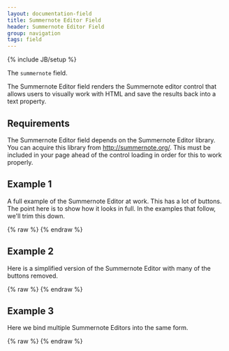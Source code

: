 ```yaml
---
layout: documentation-field
title: Summernote Editor Field
header: Summernote Editor Field
group: navigation
tags: field
---
```

{% include JB/setup %}

The ```summernote``` field.

The Summernote Editor field renders the Summernote editor control that allows users to visually work with HTML
and save the results back into a text property.

<!-- INCLUDE_API_DOCS: summernote -->


## Requirements
The Summernote Editor field depends on the Summernote Editor library.  You can acquire this library from
<a href="http://summernote.org/">http://summernote.org/</a>.  This must be included in your page ahead of the control
loading in order for this to work properly.


## Example 1
A full example of the Summernote Editor at work.  This has a lot of buttons.  The point here is to show how it looks in full.
In the examples that follow, we'll trim this down.
<div id="field1"> </div>
{% raw %}
<script type="text/javascript" id="field1-script">
$("#field1").alpaca({
    "data": "Ice cream is a <b>frozen</b> dessert usually made from <i>dairy products</i>, such as milk and cream, and often combined with fruits or other ingredients and flavors.",
    "options": {
        "type": "summernote",
        "form": {
            "buttons": {
                "json": {
                    "title": "View JSON",
                    "click": function(e) {
                        alert(JSON.stringify(this.getValue(), null, "  "));
                    }
                }
            }
        }
    }
});
</script>
{% endraw %}


## Example 2
Here is a simplified version of the Summernote Editor with many of the buttons removed.
<div id="field2"> </div>
{% raw %}
<script type="text/javascript" id="field2-script">
$("#field2").alpaca({
    "data": "Ice cream is a <b>frozen</b> dessert usually made from <i>dairy products</i>, such as milk and cream, and often combined with fruits or other ingredients and flavors.",
    "options": {
        "type": "summernote",
        "summernote": {
            "toolbar": [
                ['style', ['bold', 'italic', 'underline', 'clear']],
                ['font', ['strikethrough', 'superscript', 'subscript']],
                ['fontsize', ['fontsize']],
                ['color', ['color']],
                ['para', ['ul', 'ol', 'paragraph']],
                ['height', ['height']]
            ],
            "popover": {
                "air": [
                    ['color', ['color']],
                    ['font', ['bold', 'underline', 'clear']]
                ]
            }            
        },
        "form": {
            "buttons": {
                "json": {
                    "title": "View JSON",
                    "click": function(e) {
                        alert(JSON.stringify(this.getValue(), null, "  "));
                    }
                }
            }
        }
    }
});
</script>
{% endraw %}


## Example 3
Here we bind multiple Summernote Editors into the same form.

<div id="field3"> </div>
{% raw %}
<script type="text/javascript" id="field3-script">
$("#field3").alpaca({
    "schema": {
        "type": "object",
        "properties": {
            "summary": {
                "type": "string",
                "title": "Summary"
            },
            "body": {
                "type": "string",
                "title": "Body"
            }
        }
    },
    "options": {
        "fields": {
            "summary": {
                "type": "summernote"
            },
            "body": {
                "type": "summernote"
            }
        }
    }
});
</script>
{% endraw %}
